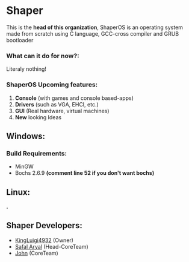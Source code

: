 # Shaper
This is the **head of this organization**, ShaperOS is an operating system made from scratch using C language, GCC-cross compiler and GRUB bootloader
### What can it do for now?:
   Literaly nothing! 
### ShaperOS Upcoming features: 
   1. **Console** (with games and console based-apps)
   2. **Drivers** (such as VGA, EHCI, etc.)
   3. **GUI** (Real hardware, virtual machines)
   4. **New** looking Ideas
## Windows:
### Build Requirements:
   * MinGW
   * Bochs 2.6.9 **(comment line 52 if you don't want bochs)**
## Linux:
**.**
## Shaper Developers:
   * [KingLuigi4932](http://www.github.com/KingLuigi4932) (Owner)
   * [Safal Aryal](http://www.github.com/safsom) (Head-CoreTeam)
   * [John](http://www.github.com/djlw78) (CoreTeam)
